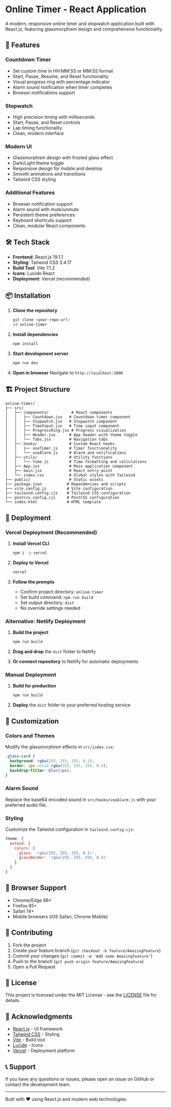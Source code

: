 # Online Timer - React Application

A modern, responsive online timer and stopwatch application built with React.js, featuring glassmorphism design and comprehensive functionality.

## 🚀 Features

### Countdown Timer
- Set custom time in HH:MM:SS or MM:SS format
- Start, Pause, Resume, and Reset functionality
- Visual progress ring with percentage indicator
- Alarm sound notification when timer completes
- Browser notifications support

### Stopwatch
- High precision timing with milliseconds
- Start, Pause, and Reset controls
- Lap timing functionality
- Clean, modern interface

### Modern UI
- Glassmorphism design with frosted glass effect
- Dark/Light theme toggle
- Responsive design for mobile and desktop
- Smooth animations and transitions
- Tailwind CSS styling

### Additional Features
- Browser notification support
- Alarm sound with mute/unmute
- Persistent theme preferences
- Keyboard shortcuts support
- Clean, modular React components

## 🛠️ Tech Stack

- **Frontend**: React.js 19.1.1
- **Styling**: Tailwind CSS 3.4.17
- **Build Tool**: Vite 7.1.2
- **Icons**: Lucide React
- **Deployment**: Vercel (recommended)

## 📦 Installation

1. **Clone the repository**
   ```bash
   git clone <your-repo-url>
   cd online-timer
   ```

2. **Install dependencies**
   ```bash
   npm install
   ```

3. **Start development server**
   ```bash
   npm run dev
   ```

4. **Open in browser**
   Navigate to `http://localhost:3000`

## 🏗️ Project Structure

```
online-timer/
├── src/
│   ├── components/          # React components
│   │   ├── Countdown.jsx   # Countdown timer component
│   │   ├── Stopwatch.jsx   # Stopwatch component
│   │   ├── TimeInput.jsx   # Time input component
│   │   ├── ProgressRing.jsx # Progress visualization
│   │   ├── Header.jsx      # App header with theme toggle
│   │   └── Tabs.jsx        # Navigation tabs
│   ├── hooks/              # Custom React hooks
│   │   ├── useTimer.js     # Timer functionality
│   │   └── useAlarm.js     # Alarm and notifications
│   ├── utils/              # Utility functions
│   │   └── time.js         # Time formatting and calculations
│   ├── App.jsx             # Main application component
│   ├── main.jsx            # React entry point
│   └── index.css           # Global styles with Tailwind
├── public/                 # Static assets
├── package.json           # Dependencies and scripts
├── vite.config.js         # Vite configuration
├── tailwind.config.cjs    # Tailwind CSS configuration
├── postcss.config.cjs     # PostCSS configuration
└── index.html             # HTML template
```

## 🚀 Deployment

### Vercel Deployment (Recommended)

1. **Install Vercel CLI**
   ```bash
   npm i -g vercel
   ```

2. **Deploy to Vercel**
   ```bash
   vercel
   ```

3. **Follow the prompts**
   - Confirm project directory: `online-timer`
   - Set build command: `npm run build`
   - Set output directory: `dist`
   - No override settings needed

### Alternative: Netlify Deployment

1. **Build the project**
   ```bash
   npm run build
   ```

2. **Drag and drop** the `dist` folder to Netlify

3. **Or connect repository** to Netlify for automatic deployments

### Manual Deployment

1. **Build for production**
   ```bash
   npm run build
   ```

2. **Deploy** the `dist` folder to your preferred hosting service

## 🎨 Customization

### Colors and Themes
Modify the glassmorphism effects in `src/index.css`:
```css
.glass-card {
  background: rgba(255, 255, 255, 0.1);
  border: 1px solid rgba(255, 255, 255, 0.3);
  backdrop-filter: blur(2px);
}
```

### Alarm Sound
Replace the base64 encoded sound in `src/hooks/useAlarm.js` with your preferred audio file.

### Styling
Customize the Tailwind configuration in `tailwind.config.cjs`:
```javascript
theme: {
  extend: {
    colors: {
      glass: 'rgba(255, 255, 255, 0.1)',
      glassBorder: 'rgba(255, 255, 255, 0.3)'
    }
  }
}
```

## 📱 Browser Support

- Chrome/Edge 88+
- Firefox 85+
- Safari 14+
- Mobile browsers (iOS Safari, Chrome Mobile)

## 🤝 Contributing

1. Fork the project
2. Create your feature branch (`git checkout -b feature/AmazingFeature`)
3. Commit your changes (`git commit -m 'Add some AmazingFeature'`)
4. Push to the branch (`git push origin feature/AmazingFeature`)
5. Open a Pull Request

## 📄 License

This project is licensed under the MIT License - see the [LICENSE](LICENSE) file for details.

## 🙏 Acknowledgments

- [React.js](https://reactjs.org/) - UI framework
- [Tailwind CSS](https://tailwindcss.com/) - Styling
- [Vite](https://vitejs.dev/) - Build tool
- [Lucide](https://lucide.dev/) - Icons
- [Vercel](https://vercel.com/) - Deployment platform

## 📞 Support

If you have any questions or issues, please open an issue on GitHub or contact the development team.

---

Built with ❤️ using React.js and modern web technologies.
